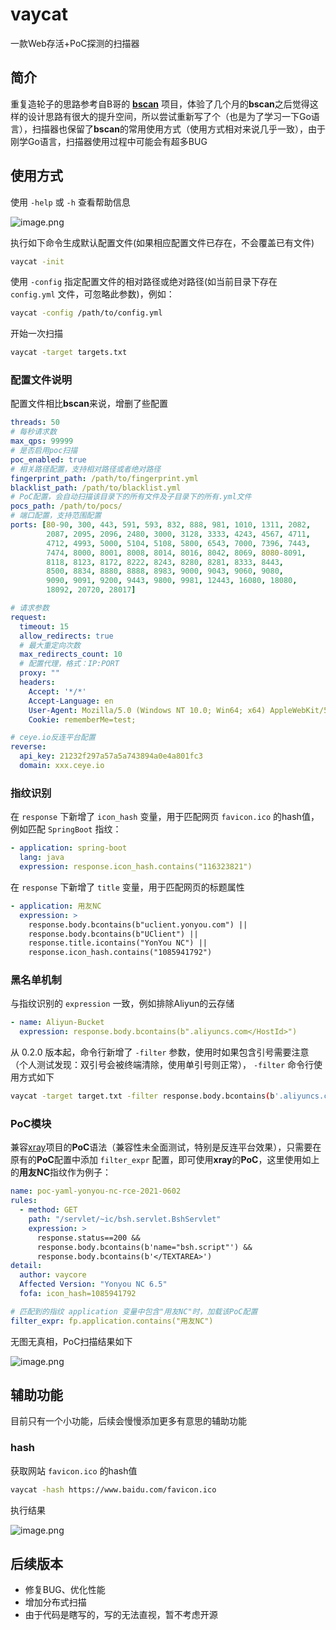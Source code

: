 # vaycat

一款Web存活+PoC探测的扫描器

## 简介

重复造轮子的思路参考自B哥的 [**bscan**](https://github.com/broken5/bscan) 项目，体验了几个月的**bscan**之后觉得这样的设计思路有很大的提升空间，所以尝试重新写了个（也是为了学习一下Go语言），扫描器也保留了**bscan**的常用使用方式（使用方式相对来说几乎一致），由于刚学Go语言，扫描器使用过程中可能会有超多BUG

## 使用方式

使用 `-help` 或 `-h` 查看帮助信息

![image.png](https://cdn.nlark.com/yuque/0/2021/png/12501780/1625890605609-1ca76851-27fb-49ec-85fa-0abd907e9e5d.png#align=left&display=inline&height=295&margin=%5Bobject%20Object%5D&name=image.png&originHeight=590&originWidth=750&size=499775&status=done&style=stroke&width=375)

执行如下命令生成默认配置文件(如果相应配置文件已存在，不会覆盖已有文件)
```bash
vaycat -init
```
使用 `-config` 指定配置文件的相对路径或绝对路径(如当前目录下存在 `config.yml` 文件，可忽略此参数)，例如：
```bash
vaycat -config /path/to/config.yml
```
开始一次扫描
```bash
vaycat -target targets.txt
```
### 配置文件说明
配置文件相比**bscan**来说，增删了些配置
```yaml
threads: 50
# 每秒请求数
max_qps: 99999
# 是否启用poc扫描
poc_enabled: true
# 相关路径配置，支持相对路径或者绝对路径
fingerprint_path: /path/to/fingerprint.yml
blacklist_path: /path/to/blacklist.yml
# PoC配置，会自动扫描该目录下的所有文件及子目录下的所有.yml文件
pocs_path: /path/to/pocs/
# 端口配置，支持范围配置
ports: [80-90, 300, 443, 591, 593, 832, 888, 981, 1010, 1311, 2082,
        2087, 2095, 2096, 2480, 3000, 3128, 3333, 4243, 4567, 4711,
        4712, 4993, 5000, 5104, 5108, 5800, 6543, 7000, 7396, 7443,
        7474, 8000, 8001, 8008, 8014, 8016, 8042, 8069, 8080-8091,
        8118, 8123, 8172, 8222, 8243, 8280, 8281, 8333, 8443,
        8500, 8834, 8880, 8888, 8983, 9000, 9043, 9060, 9080,
        9090, 9091, 9200, 9443, 9800, 9981, 12443, 16080, 18080,
        18092, 20720, 28017]

# 请求参数
request:
  timeout: 15
  allow_redirects: true
  # 最大重定向次数
  max_redirects_count: 10
  # 配置代理，格式：IP:PORT
  proxy: ""
  headers:
    Accept: '*/*'
    Accept-Language: en
    User-Agent: Mozilla/5.0 (Windows NT 10.0; Win64; x64) AppleWebKit/537.36 (KHTML, like Gecko) Chrome/87.0.4280.66 Safari/537.36
    Cookie: rememberMe=test;

# ceye.io反连平台配置
reverse:
  api_key: 21232f297a57a5a743894a0e4a801fc3
  domain: xxx.ceye.io
```
### 指纹识别
在 `response` 下新增了 `icon_hash` 变量，用于匹配网页 `favicon.ico` 的hash值，例如匹配 `SpringBoot` 指纹：
```yaml
- application: spring-boot
  lang: java
  expression: response.icon_hash.contains("116323821")
```
在 `response` 下新增了 `title` 变量，用于匹配网页的标题属性
```yaml
- application: 用友NC
  expression: >
    response.body.bcontains(b"uclient.yonyou.com") ||
    response.body.bcontains(b"UClient") ||
    response.title.icontains("YonYou NC") ||
    response.icon_hash.contains("1085941792")
```
### 黑名单机制
与指纹识别的 `expression` 一致，例如排除Aliyun的云存储
```yaml
- name: Aliyun-Bucket
  expression: response.body.bcontains(b".aliyuncs.com</HostId>")
```
从 0.2.0 版本起，命令行新增了 `-filter` 参数，使用时如果包含引号需要注意（个人测试发现：双引号会被终端清除，使用单引号则正常）， `-filter` 命令行使用方式如下
```bash
vaycat -target target.txt -filter response.body.bcontains(b'.aliyuncs.com</HostId>')
```

### PoC模块
兼容[xray](https://github.com/chaitin/xray)项目的**PoC**语法（兼容性未全面测试，特别是反连平台效果），只需要在原有的**PoC**配置中添加 `filter_expr` 配置，即可使用**xray**的**PoC**，这里使用如上的**用友NC**指纹作为例子：
```yaml
name: poc-yaml-yonyou-nc-rce-2021-0602
rules:
  - method: GET
    path: "/servlet/~ic/bsh.servlet.BshServlet"
    expression: >
      response.status==200 &&
      response.body.bcontains(b'name="bsh.script"') &&
      response.body.bcontains(b'</TEXTAREA>')
detail:
  author: vaycore
  Affected Version: "Yonyou NC 6.5"
  fofa: icon_hash=1085941792

# 匹配到的指纹 application 变量中包含"用友NC"时，加载该PoC配置
filter_expr: fp.application.contains("用友NC")
```
无图无真相，PoC扫描结果如下

![image.png](https://cdn.nlark.com/yuque/0/2021/png/12501780/1625919672796-9d803819-9d00-4969-8dca-9dae34e47fa2.png#align=left&display=inline&height=299&margin=%5Bobject%20Object%5D&name=image.png&originHeight=398&originWidth=806&size=182515&status=done&style=stroke&width=605)
## 辅助功能
目前只有一个小功能，后续会慢慢添加更多有意思的辅助功能
### hash
获取网站 `favicon.ico` 的hash值
```bash
vaycat -hash https://www.baidu.com/favicon.ico
```
执行结果

![image.png](https://cdn.nlark.com/yuque/0/2021/png/12501780/1625921208012-d329365f-0464-44d7-a59a-9e6a0e936768.png#align=left&display=inline&height=161&margin=%5Bobject%20Object%5D&name=image.png&originHeight=215&originWidth=634&size=52126&status=done&style=stroke&width=476)
## 后续版本

- 修复BUG、优化性能
- 增加分布式扫描
- 由于代码是瞎写的，写的无法直视，暂不考虑开源
